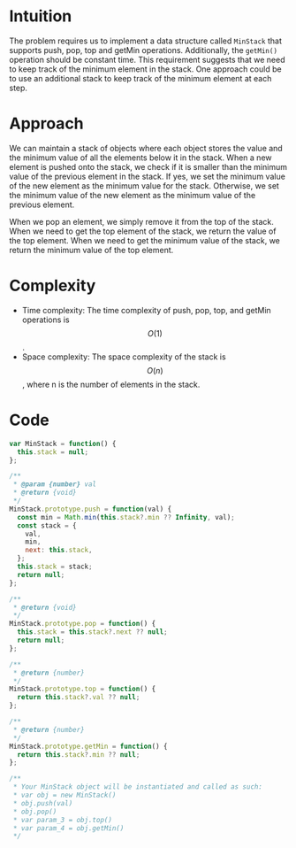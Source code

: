 # Intuition
The problem requires us to implement a data structure called `MinStack` that supports push, pop, top and getMin operations. Additionally, the `getMin()` operation should be constant time. This requirement suggests that we need to keep track of the minimum element in the stack. One approach could be to use an additional stack to keep track of the minimum element at each step.

# Approach
We can maintain a stack of objects where each object stores the value and the minimum value of all the elements below it in the stack. When a new element is pushed onto the stack, we check if it is smaller than the minimum value of the previous element in the stack. If yes, we set the minimum value of the new element as the minimum value for the stack. Otherwise, we set the minimum value of the new element as the minimum value of the previous element.

When we pop an element, we simply remove it from the top of the stack. When we need to get the top element of the stack, we return the value of the top element. When we need to get the minimum value of the stack, we return the minimum value of the top element.

# Complexity
- Time complexity: The time complexity of push, pop, top, and getMin operations is $$O(1)$$.
- Space complexity: The space complexity of the stack is $$O(n)$$, where n is the number of elements in the stack.

# Code
```js
var MinStack = function() {
  this.stack = null;
};

/** 
 * @param {number} val
 * @return {void}
 */
MinStack.prototype.push = function(val) {
  const min = Math.min(this.stack?.min ?? Infinity, val);
  const stack = {
    val,
    min,
    next: this.stack,
  };
  this.stack = stack;
  return null;
};

/**
 * @return {void}
 */
MinStack.prototype.pop = function() {
  this.stack = this.stack?.next ?? null;
  return null;
};

/**
 * @return {number}
 */
MinStack.prototype.top = function() {
  return this.stack?.val ?? null;
};

/**
 * @return {number}
 */
MinStack.prototype.getMin = function() {
  return this.stack?.min ?? null;
};

/** 
 * Your MinStack object will be instantiated and called as such:
 * var obj = new MinStack()
 * obj.push(val)
 * obj.pop()
 * var param_3 = obj.top()
 * var param_4 = obj.getMin()
 */
```